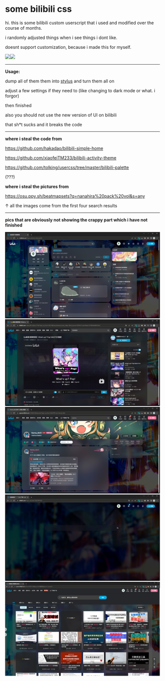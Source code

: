 # some bilibili css

hi. this is some bilibili custom userscript that i used and modified over the course of months.

i randomly adjusted things when i see things i dont like.

doesnt support customization, because i made this for myself.

![](https://img.shields.io/badge/issue-not%20welcome-red)![](https://img.shields.io/badge/pull%20requests-yes%20please-green)

---

**Usage:**

dump all of them them into [stylus](https://stylus-lang.com/) and turn them all on

adjust a few settings if they need to (like changing to dark mode or what. i forgor)

then finished

also you should not use the new version of UI on bilibili

that sh*t sucks and it breaks the code

---

**where i steal the code from**

https://github.com/hakadao/bilibili-simple-home

https://github.com/xiaofeiTM233/bilibili-activity-theme

https://github.com/tolking/usercss/tree/master/bilibili-palette

(???)

**where i steal the pictures from**

https://osu.ppy.sh/beatmapsets?q=nanahira%20pack%20vol&s=any

↑ all the images come from the first four search results

---

**pics that are obviously not showing the crappy part which i have not finished**

![](1.png)
![](2.png)
![](3.png)
![](4.png)
![](5.png)

